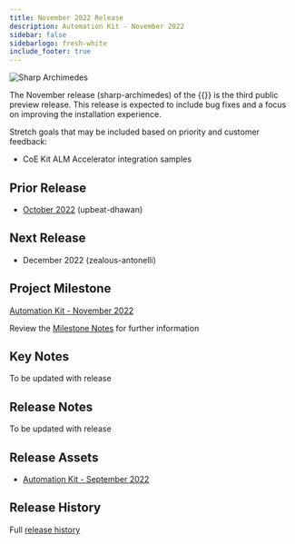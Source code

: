 ```yaml
---
title: November 2022 Release
description: Automation Kit - November 2022
sidebar: false
sidebarlogo: fresh-white
include_footer: true
---
```


![Sharp Archimedes](/images/sharp-archimedes.png)

The November release (sharp-archimedes) of the {{<product-name>}} is the third public preview release. This release is expected to include bug fixes and a focus on improving the installation experience.

Stretch goals that may be included based on priority and customer feedback:

- CoE Kit ALM Accelerator integration samples

## Prior Release

- [October 2022](/releases/october-2022) (upbeat-dhawan)

## Next Release

- December 2022 (zealous-antonelli)

## Project Milestone

[Automation Kit - November 2022](https://github.com/orgs/microsoft/projects/486/views/4)

Review the [Milestone Notes](/releases/milestones) for further information

## Key Notes

To be updated with release

## Release Notes

To be updated with release

## Release Assets

- [Automation Kit - September 2022](https://github.com/microsoft/powercat-automation-kit/releases/tag/AutomationKit-September2022)

## Release History

Full [release history](/releases)
